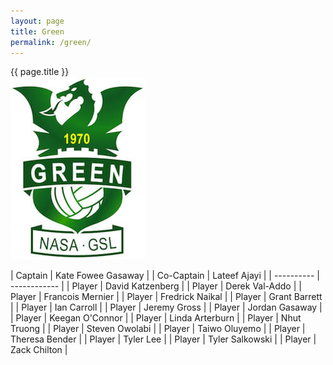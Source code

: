 ```yaml
---
layout: page
title: Green
permalink: /green/
---
```


<div class="card my-3">
<div class="card-header text-center bg-green text-white">{{ page.title }}</div>
<div class="card-body mx-auto">
<div class="row">
<div class="col-md-4 mb-3 d-flex justify-content-center">
    <img src="/images/teams/green.jpg" class="img-fluid my-auto rounded"/>
</div>

<div class="col-md-8 d-flex justify-content-center" markdown=1>

| Captain | Kate Fowee Gasaway |
| Co-Captain | Lateef Ajayi |
| ---------- | ------------ |
| Player | David Katzenberg |
| Player | Derek Val-Addo |
| Player | Francois Mernier |
| Player | Fredrick Naikal |
| Player | Grant Barrett |
| Player | Ian Carroll |
| Player | Jeremy Gross |
| Player | Jordan Gasaway |
| Player | Keegan O'Connor |
| Player | Linda Arterburn |
| Player | Nhut Truong |
| Player | Steven Owolabi |
| Player | Taiwo Oluyemo |
| Player | Theresa Bender |
| Player | Tyler Lee |
| Player | Tyler Salkowski |
| Player | Zack Chilton |

</div>

</div>
</div>
</div>
